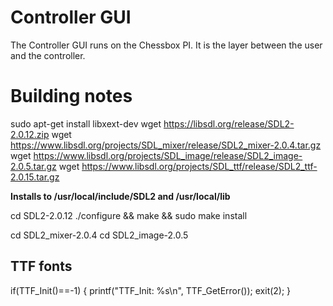 # Controller GUI
The Controller GUI runs on the Chessbox PI. It is the layer between the user and the controller. 

# Building notes
sudo apt-get install libxext-dev
wget https://libsdl.org/release/SDL2-2.0.12.zip
wget https://www.libsdl.org/projects/SDL_mixer/release/SDL2_mixer-2.0.4.tar.gz
wget https://www.libsdl.org/projects/SDL_image/release/SDL2_image-2.0.5.tar.gz
wget https://www.libsdl.org/projects/SDL_ttf/release/SDL2_ttf-2.0.15.tar.gz

**Installs to /usr/local/include/SDL2 and /usr/local/lib**

cd SDL2-2.0.12
./configure && make && sudo make install

cd SDL2_mixer-2.0.4
cd SDL2_image-2.0.5



## TTF fonts
if(TTF_Init()==-1) {
    printf("TTF_Init: %s\n", TTF_GetError());
    exit(2);
}